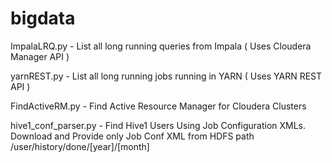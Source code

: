# bigdata

ImpalaLRQ.py - List all long running queries from Impala ( Uses Cloudera Manager API )

yarnREST.py - List all long running jobs running in YARN ( Uses YARN REST API )

FindActiveRM.py - Find Active Resource Manager for Cloudera Clusters

hive1_conf_parser.py - Find Hive1 Users Using Job Configuration XMLs. Download and Provide only Job Conf XML from HDFS path /user/history/done/[year]/[month]
